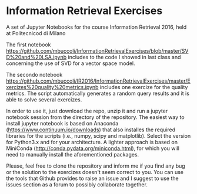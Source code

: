# Information Retrieval Exercises
A set of Jupyter Notebooks for the course Information Retrieval 2016, held at Politecnicod di Milano

The first notebook
https://github.com/mbuccoli/InformationRetrievalExercises/blob/master/SVD%20and%20LSA.ipynb
includes to the code I showed in last class and concerning the use of SVD for a vector space model.

The secondo notebook
https://github.com/mbuccoli/IR2016/InformationRetrievalExercises/master/Exercizes%20quality%20metrics.ipynb
includes one exercize for the quality metrics. The script automatically generates a random query results and it is able to solve several exercizes.  

In order to use it, just download the repo, unzip it and run a jupyter notebook session from the directory of the repository.
The easiest way to install jupyter notebook is based on Anaconda (https://www.continuum.io/downloads)
that also installes the required libraries for the scripts (i.e., numpy, scipy and matplotlib).
Select the version for Python3.x and for your architecture. 
A lighter approach is based on MiniConda (http://conda.pydata.org/miniconda.html), for which you will need to manually install the aforementioned packages.

Please, feel free to clone the repository and inform me if you find any bug or the solution to the exercizes doesn't seem correct to you. You can use the tools that Github provides to raise an issue and I suggest to use the issues section as a forum to possibly collaborate together.
